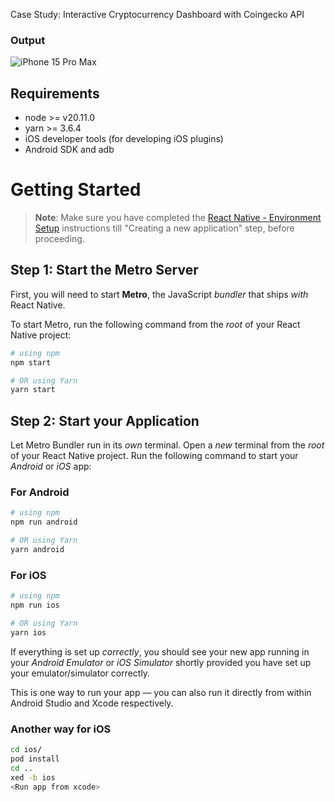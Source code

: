 Case Study: Interactive Cryptocurrency Dashboard with Coingecko API

### Output
![iPhone 15 Pro Max](https://github.com/URvesh109/KlinkTest/assets/26654227/b339c52c-2656-4915-b80e-bdbdafd8b0bd)


## Requirements

- node >= v20.11.0
- yarn >= 3.6.4
- iOS developer tools (for developing iOS plugins)
- Android SDK and adb

# Getting Started

> **Note**: Make sure you have completed the [React Native - Environment Setup](https://reactnative.dev/docs/environment-setup) instructions till "Creating a new application" step, before proceeding.

## Step 1: Start the Metro Server

First, you will need to start **Metro**, the JavaScript _bundler_ that ships _with_ React Native.

To start Metro, run the following command from the _root_ of your React Native project:

```bash
# using npm
npm start

# OR using Yarn
yarn start
```

## Step 2: Start your Application

Let Metro Bundler run in its _own_ terminal. Open a _new_ terminal from the _root_ of your React Native project. Run the following command to start your _Android_ or _iOS_ app:

### For Android

```bash
# using npm
npm run android

# OR using Yarn
yarn android
```

### For iOS

```bash
# using npm
npm run ios

# OR using Yarn
yarn ios
```

If everything is set up _correctly_, you should see your new app running in your _Android Emulator_ or _iOS Simulator_ shortly provided you have set up your emulator/simulator correctly.

This is one way to run your app — you can also run it directly from within Android Studio and Xcode respectively.

### Another way for iOS

```bash
cd ios/
pod install
cd ..
xed -b ios
<Run app from xcode>
```
